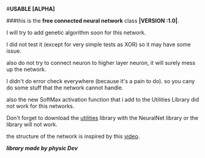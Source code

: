 #**USABLE [ALPHA]**

###this is the **free connected neural network** class **|VERSION :1.0|**.

I will try to add genetic algorithm soon for this network.

I did not test it (except for very simple tests as XOR)
so it may have some issue.

also do not try to connect neuron to higher layer neuron, it will surely mess up the network.

I didn't do error check everywhere (because it's a pain to do).
so you cany do some stuff that the network cannot handle.

also the new SoftMax activation function that i add to the Utilities Library did not work for this networks.

Don't forget to download the [utilities](https://github.com/netscape-swega/AI/tree/master/library/java) library with the NeuralNet library or the library will not work.

the structure of the network is inspired by this [video](https://www.youtube.com/watch?v=NmCtSidJ7aY).

***library made by physic Dev***